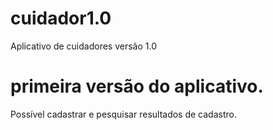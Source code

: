 # cuidador1.0
Aplicativo de cuidadores versão 1.0
# primeira versão do aplicativo.

Possível cadastrar e pesquisar resultados de cadastro.
